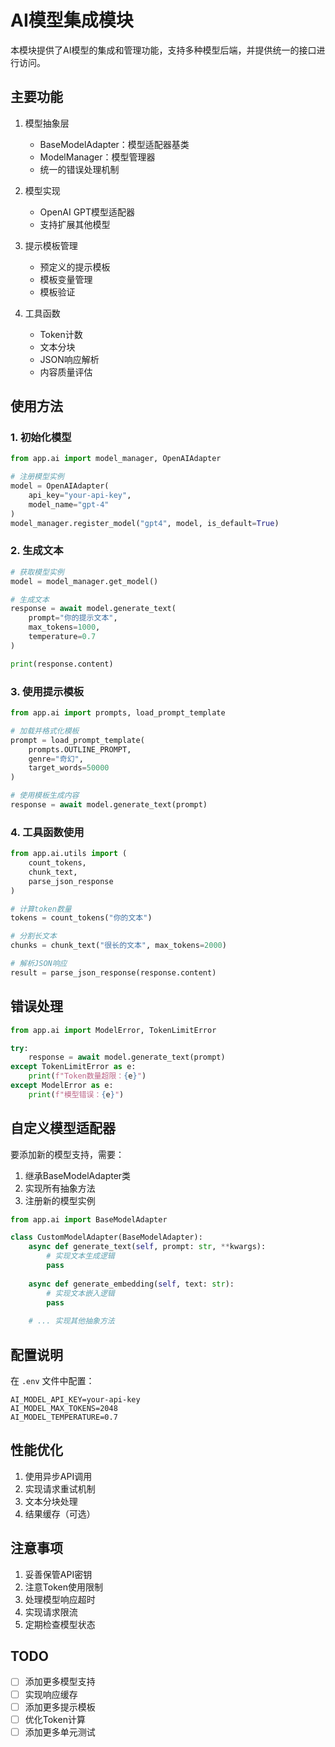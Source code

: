 # AI模型集成模块

本模块提供了AI模型的集成和管理功能，支持多种模型后端，并提供统一的接口进行访问。

## 主要功能

1. 模型抽象层
   - BaseModelAdapter：模型适配器基类
   - ModelManager：模型管理器
   - 统一的错误处理机制

2. 模型实现
   - OpenAI GPT模型适配器
   - 支持扩展其他模型

3. 提示模板管理
   - 预定义的提示模板
   - 模板变量管理
   - 模板验证

4. 工具函数
   - Token计数
   - 文本分块
   - JSON响应解析
   - 内容质量评估

## 使用方法

### 1. 初始化模型

```python
from app.ai import model_manager, OpenAIAdapter

# 注册模型实例
model = OpenAIAdapter(
    api_key="your-api-key",
    model_name="gpt-4"
)
model_manager.register_model("gpt4", model, is_default=True)
```

### 2. 生成文本

```python
# 获取模型实例
model = model_manager.get_model()

# 生成文本
response = await model.generate_text(
    prompt="你的提示文本",
    max_tokens=1000,
    temperature=0.7
)

print(response.content)
```

### 3. 使用提示模板

```python
from app.ai import prompts, load_prompt_template

# 加载并格式化模板
prompt = load_prompt_template(
    prompts.OUTLINE_PROMPT,
    genre="奇幻",
    target_words=50000
)

# 使用模板生成内容
response = await model.generate_text(prompt)
```

### 4. 工具函数使用

```python
from app.ai.utils import (
    count_tokens,
    chunk_text,
    parse_json_response
)

# 计算token数量
tokens = count_tokens("你的文本")

# 分割长文本
chunks = chunk_text("很长的文本", max_tokens=2000)

# 解析JSON响应
result = parse_json_response(response.content)
```

## 错误处理

```python
from app.ai import ModelError, TokenLimitError

try:
    response = await model.generate_text(prompt)
except TokenLimitError as e:
    print(f"Token数量超限：{e}")
except ModelError as e:
    print(f"模型错误：{e}")
```

## 自定义模型适配器

要添加新的模型支持，需要：

1. 继承BaseModelAdapter类
2. 实现所有抽象方法
3. 注册新的模型实例

```python
from app.ai import BaseModelAdapter

class CustomModelAdapter(BaseModelAdapter):
    async def generate_text(self, prompt: str, **kwargs):
        # 实现文本生成逻辑
        pass
    
    async def generate_embedding(self, text: str):
        # 实现文本嵌入逻辑
        pass
    
    # ... 实现其他抽象方法
```

## 配置说明

在 `.env` 文件中配置：

```env
AI_MODEL_API_KEY=your-api-key
AI_MODEL_MAX_TOKENS=2048
AI_MODEL_TEMPERATURE=0.7
```

## 性能优化

1. 使用异步API调用
2. 实现请求重试机制
3. 文本分块处理
4. 结果缓存（可选）

## 注意事项

1. 妥善保管API密钥
2. 注意Token使用限制
3. 处理模型响应超时
4. 实现请求限流
5. 定期检查模型状态

## TODO

- [ ] 添加更多模型支持
- [ ] 实现响应缓存
- [ ] 添加更多提示模板
- [ ] 优化Token计算
- [ ] 添加更多单元测试